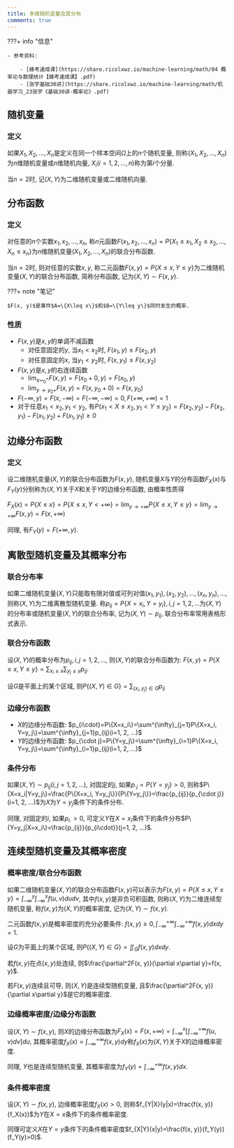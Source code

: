 ```yaml
---
title: 多维随机变量及其分布
comments: true
---
```


???+ info "信息"

    - 参考资料:

        - [蜂考速成课](https://share.ricolxwz.io/machine-learning/math/04 概率论与数理统计【蜂考速成课】.pdf)
        - [张宇基础30讲](https://share.ricolxwz.io/machine-learning/math/机器学习_23张宇《基础30讲-概率论》.pdf)

## 随机变量

### 定义

如果$X_1, X_2, ..., X_n$是定义在同一个样本空间$\Omega$上的$n$个随机变量, 则称$(X_1, X_2, ..., X_n)$为$n$维随机变量或$n$维随机向量, $X_i(i=1, 2, ..., n)$称为第$i$个分量.

当$n=2$时, 记$(X, Y)$为二维随机变量或二维随机向量. 

## 分布函数

### 定义

对任意的$n$个实数$x_1, x_2, ..., x_n$, 称$n$元函数$F(x_1, x_2, ..., x_n)=P\{X_1\leq x_1, X_2\leq x_2, ..., X_n\leq x_n\}$为$n$维随机变量($X_1, X_2, ..., X_n$)的联合分布函数.

当$n=2$时, 则对任意的实数$x, y$, 称二元函数$F(x, y)=P\{X\leq x, Y\leq y\}$为二维随机变量$(X, Y)$的联合分布函数, 简称分布函数, 记为$(X, Y)\sim F(x, y)$.

???+ note "笔记"

    $F(x, y)$是事件$A=\{X\leq x\}$和$B=\{Y\leq y\}$同时发生的概率.

### 性质

- $F(x, y)$是$x, y$的单调不减函数
    - 对任意固定的$y$, 当$x_1< x_2$时, $F(x_1, y)\leq F(x_2, y)$
    - 对任意固定的$x$, 当$y_1< y_2$时, $F(x, y_1)\leq F(x, y_2)$
- $F(x, y)$是$x, y$的右连续函数
    - $\lim_{x\rightarrowx_0^+}F(x, y)=F(x_0+0, y)=F(x_0, y)$
    - $\lim_{y\rightarrow y_0+}F(x, y)=F(x, y_0+0)=F(x, y_0)$
- $F(-\infty, y)=F(x, -\infty)=F(-\infty, -\infty)=0, F(+\infty, +\infty)=1$
- 对于任意$x_1<x_2, y_1<y_2$, 有$P\{x_1<X\leq x_2, y_1<Y\leq y_2\}=F(x_2, y_2)-F(x_2, y_1)-F(x_1, y_2)+F(x_1, y_1)\geq 0$

## 边缘分布函数

### 定义

设二维随机变量$(X, Y)$的联合分布函数为$F(x, y)$, 随机变量$X$与$Y$的分布函数$F_X(x)$与$F_Y(y)$分别称为$(X, Y)$关于$X$和关于$Y$的边缘分布函数, 由概率性质得

$F_X(x)=P\{X\leq x\}=P\{X\leq x, Y<+\infty\}=\lim_{y\rightarrow +\infty}P\{X\leq x, Y\leq y\}=\lim_{y\rightarrow +\infty}F(x, y)=F(x, +\infty)$

同理, 有$F_Y(y)=F(+\infty, y)$.

## 离散型随机变量及其概率分布

### 联合分布率

如果二维随机变量$(X, Y)$只能取有限对值或可列对值$(x_1, y_1), (x_2, y_2), ..., (x_n, y_n), ...$, 则称$(X, Y)$为二维离散型随机变量. 称$p_{ij}=P\{X=x_i, Y=y_i\}, i, j=1, 2, ...$为$(X, Y)$的分布率或随机变量$(X, Y)$的联合分布率, 记为$(X, Y)\sim p_{ij}$, 联合分布率常用表格形式表示.

### 联合分布函数

设$(X, Y)$的概率分布为$p_{ij}, i, j=1, 2, ...$, 则$(X, Y)$的联合分布函数为: $F(x, y)=P\{X\leq x, Y\leq y\}=\sum_{x_i\leq x}\sum_{y_j\leq y}p_{ij}$.

设$G$是平面上的某个区域, 则$P\{(X, Y)\in G\}=\sum_{(x_i, y_j)\in G}p_{ij}$

### 边缘分布函数

- $X$的边缘分布函数: $p_{i\cdot}=P\{X=x_i\}=\sum^{\infty}_{j=1}P\{X=x_i, Y=y_j\}=\sum^{\infty}_{j=1}p_{ij}(i=1, 2, ...)$
- $Y$的边缘分布函数: $p_{\cdot j}=P\{Y=y_j\}=\sum^{\infty}_{i=1}P\{X=x_i, Y=y_j\}=\sum^{\infty}_{i=1}p_{ij}(i=1, 2, ...)$

### 条件分布

如果$(X, Y)\sim p_{ij}(i, j=1, 2, ...)$, 对固定的$j$, 如果$p_{\cdot j}=P\{Y=y_j\}>0$, 则称$P\{X=x_i|Y=y_j\}=\frac{P\{X=x_i, Y=y_j\}}{P\{Y=y_j\}}=\frac{p_{ij}}{p_{\cdot j}}(i=1, 2, ...)$为$X$为$Y=y_j$条件下的条件分布.

同理, 对固定的$i$, 如果$p_{i\cdot}>0$, 可定义$Y$在$X=x_i$条件下的条件分布$P\{Y=y_j|X=x_i\}=\frac{p_{ij}}{p_{i\cdot}}(j=1, 2, ...)$.

## 连续型随机变量及其概率密度

### 概率密度/联合分布函数

如果二维随机变量$(X, Y)$的联合分布函数$F(x, y)$可以表示为$F(x, y)=P\{X\leq x, Y\leq y\}=\int_{-\infty}^y\int_{-\infty}^xf(u, v)dudv$, 其中$f(x, y)$是非负可积函数, 则称$(X, Y)$为二维连续型随机变量, 称$f(x, y)$为$(X, Y)$的概率密度, 记为$(X, Y)\sim f(x, y)$.

二元函数$f(x, y)$是概率密度的充分必要条件: $f(x, y)\geq 0, \int_{-\infty}^{+\infty}\int_{-\infty}^{+\infty}f(x, y)dxdy = 1$.

设$G$为平面上的某个区域, 则$P\{(X, Y)\in G\}=\iint_G f(x, y)dxdy$.

若$f(x, y)$在点$(x, y)$处连续, 则$\frac{\partial^2F(x, y)}{\partial x\partial y}=f(x, y)$.

若$F(x, y)$连续且可导, 则$(X, Y)$是连续型随机变量, 且$\frac{\partial^2F(x, y)}{\partial x\partial y}$是它的概率密度.

### 边缘概率密度/边缘分布函数

设$(X, Y)\sim f(x, y)$, 则$X$的边缘分布函数为$F_X(x)=F(x, +\infty)=\int^x_{-\infty}[\int^{+\infty}_{-\infty}f(u, v)dv]du$, 其概率密度$f_X(x)=\int_{-\infty}^{+\infty}f(x, y)dy$称$f_X(x)$为$(X, Y)$关于$X$的边缘概率密度.

同理, $Y$也是连续型随机变量, 其概率密度为$f_Y(y)=\int_{-\infty}^{+\infty}f(x, y)dx$.

### 条件概率密度

设$(X, Y)\sim f(x, y)$, 边缘概率密度$f_X(x)>0$, 则称$f_{Y|X}(y|x)=\frac{f(x, y)}{f_X(x)}$为$Y$在$X=x$条件下的条件概率密度.

同理可定义$X$在$Y=y$条件下的条件概率密度$f_{X|Y}(x|y)=\frac{f(x, y)}{f_Y(y)}(f_Y(y)>0)$.